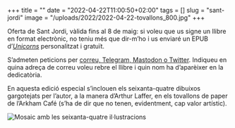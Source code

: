 +++
title = ""
date = "2022-04-22T11:00:50+02:00"
tags = []
slug = "sant-jordi"
image = "/uploads/2022/2022-04-22-tovallons_800.jpg"
+++

Oferta de Sant Jordi, vàlida fins al 8 de maig: si voleu que us signe un llibre en format electrònic, no teniu més que dir-m’ho i us enviaré un EPUB d’[*Unicorns*](/contes/unicorns/) personalitzat i gratuït.

S’admeten peticions per [correu, Telegram, Mastodon o Twitter](/about/). Indiqueu en quina adreça de correu voleu rebre el llibre i quin nom ha d’aparèixer en la dedicatòria.

En aquesta edició especial s’inclouen els seixanta-quatre dibuixos gargotejats per l’autor, a la manera d’Arthur Laffer, en els tovallons de paper de l’Arkham Café (s’ha de dir que no tenen, evidentment, cap valor artístic).

<img src="/uploads/2022/2022-04-22-tovallons_800.jpg" alt="Mosaic amb les seixanta-quatre il·lustracions">